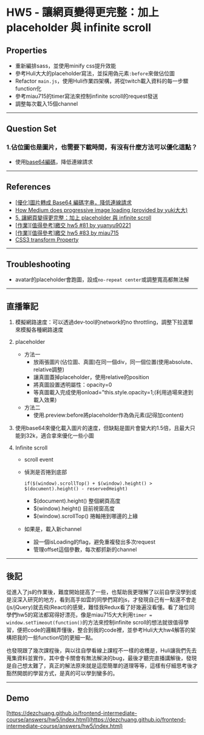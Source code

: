 
# HW5 - 讓網頁變得更完整：加上 placeholder 與 infinite scroll

## Properties
* 重新編排sass，並使用minify css提升效能
* 參考Huli大大的placeholder寫法，並採用偽元素`:before`來做佔位圖
* Refactor `main.js`，使用Huli作業四架構，將從twitch載入資料的每一步驟function化
* 參考miau715的timer寫法來控制infinite scroll的request發送
* 調整每次載入15個channel

---

## Question Set

### 1.佔位圖也是圖片，也需要下載時間，有沒有什麼方法可以優化這點？
* 使用[base64編碼](https://sofree.cc/base64-images/)，降低連線請求

---

## References
* [[優化]圖片轉成 Base64 編碼字串，降低連線請求](https://sofree.cc/base64-images/)
* [How Medium does progressive image loading (provided by yuki大大)](https://jmperezperez.com/medium-image-progressive-loading-placeholder/)
* [5. 讓網頁變得更完整：加上 placeholder 與 infinite scroll](https://codepen.io/aszx87410/pen/MmBorO)
* [[作業][值得參考]繳交 hw5 #81 by yuanyu90221](https://github.com/aszx87410/frontend-intermediate-course/issues/81)
* [[作業][值得參考]繳交 hw5 #83 by miau715](https://github.com/aszx87410/frontend-intermediate-course/issues/83)
* [CSS3 transform Property](https://www.w3schools.com/cssref/css3_pr_transform.asp)

---

## Troubleshooting
* avatar的placeholder會跑圖，設成`no-repeat center`或調整寬高都無法解

---

## 直播筆記
1. 模擬網路速度：可以透過dev-tool的network的no throttling，調整下拉選單來模擬各種網路速度
2. placeholder
	* 方法一	
		* 放兩張圖片(佔位圖、真圖)在同一個div，同一個位置(使用absolute、relative調整)
		* 讓真圖蓋掉placeholder，使用relative的position
		* 將真圖設置透明屬性：opacity=0
		* 等真圖載入完成使用onload="this.style.opacity=1;(利用過場來達到載入效果)
	* 方法二
		* 使用.preview:before將placeholder作為偽元素(記得加content)

3. 使用base64來優化載入圖片的速度，但缺點是圖片會變大約1.5倍，且最大只能到32k，適合拿來優化一些小圖
4. Infinite scroll
	* scroll event
	* 偵測是否捲到底部
		
		```
		if($(window).scrollTop() + $(window).height() > $(document).height() - reservedHeight)
		```
		* $(document).height() 整個網頁高度
		* $(window).height() 目前視窗高度
		* $(window).scrollTop() 捲軸捲到哪邊的上緣
		
	* 如果是，載入新channel
		* 設一個isLoading的flag，避免重複發出多次request
		* 管理offset這個參數，每次都抓新的channel

---

## 後記
從進入了js的作業後，難度開始提高了一些，也幫助我更理解了以前自學沒學到或是沒深入研究的地方，看到高手如雲的同學們寫的js，才發現自己有一點還不會走(js/jQuery)就去飛(React)的感覺，難怪我Redux看了好幾遍沒看懂。看了幾位同學們hw5的寫法都寫得好漂亮，像是miau715大大利用`timer = window.setTimeout(function()`的方法來控制infinite scroll的想法就很值得學習，便把code的邏輯弄懂後，整合到我的code裡，並參考Huli大大hw4解答的架構把我的一些function切的更細一點。

也發現跟了幾次課程後，與以往自學看線上課程不一樣的收穫是，Huli讓我們先去蒐集資料並實作，其中會卡關會有無法解決的bug，最後才聽完直播講解後，發現是自己想太難了，真正的解法原來就是這麼簡單的道理等等，這樣有仔細思考後才豁然開朗的學習方式，是真的可以學到蠻多的。

---

## Demo
[https://dezchuang.github.io/frontend-intermediate-course/answers/hw5/index.html](https://dezchuang.github.io/frontend-intermediate-course/answers/hw5/index.html)
